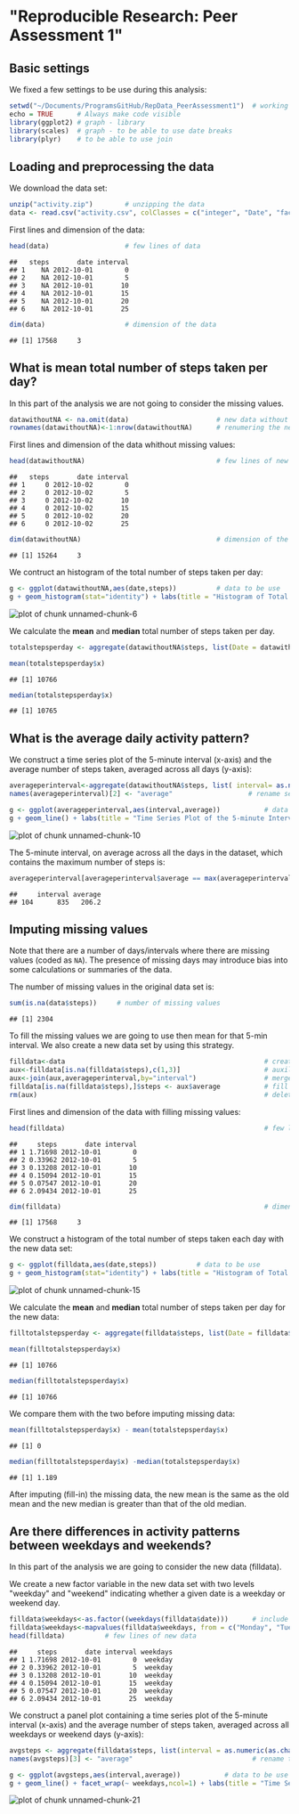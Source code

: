 "Reproducible Research: Peer Assessment 1"
===============================================



## Basic settings

We fixed a few settings to be use during this analysis:

```r
setwd("~/Documents/ProgramsGitHub/RepData_PeerAssessment1")  # working directory
echo = TRUE      # Always make code visible
library(ggplot2) # graph - library
library(scales)  # graph - to be able to use date breaks
library(plyr)    # to be able to use join
```



## Loading and preprocessing the data

We download the data set:

```r
unzip("activity.zip")        # unzipping the data
data <- read.csv("activity.csv", colClasses = c("integer", "Date", "factor"))     # loading the data
```

First lines and dimension of the data:

```r
head(data)                   # few lines of data
```

```
##   steps       date interval
## 1    NA 2012-10-01        0
## 2    NA 2012-10-01        5
## 3    NA 2012-10-01       10
## 4    NA 2012-10-01       15
## 5    NA 2012-10-01       20
## 6    NA 2012-10-01       25
```

```r
dim(data)                    # dimension of the data
```

```
## [1] 17568     3
```


## What is mean total number of steps taken per day?

In this part of the analysis we are not going to consider the missing values.

```r
datawithoutNA <- na.omit(data)                      # new data without NA 
rownames(datawithoutNA)<-1:nrow(datawithoutNA)      # renumering the new data 
```

First lines and dimension of the data whithout missing values:

```r
head(datawithoutNA)                                 # few lines of new data
```

```
##   steps       date interval
## 1     0 2012-10-02        0
## 2     0 2012-10-02        5
## 3     0 2012-10-02       10
## 4     0 2012-10-02       15
## 5     0 2012-10-02       20
## 6     0 2012-10-02       25
```

```r
dim(datawithoutNA)                                  # dimension of the new data
```

```
## [1] 15264     3
```

We contruct an histogram of the total number of steps taken per day:

```r
g <- ggplot(datawithoutNA,aes(date,steps))          # data to be use
g + geom_histogram(stat="identity") + labs(title = "Histogram of Total Number of Steps Taken Per Day", x = "Date", y = "Total number of steps") +scale_x_date(limits=c(as.Date("2012-10-02"),as.Date("2012-11-29")),breaks = date_breaks("week"),labels = date_format("%d-%b"))   # histogram / labels / breaks
```

![plot of chunk unnamed-chunk-6](figure/unnamed-chunk-6.png) 

We calculate the **mean** and **median** total number of steps taken per day.

```r
totalstepsperday <- aggregate(datawithoutNA$steps, list(Date = datawithoutNA$date), sum)   #steps per day
```


```r
mean(totalstepsperday$x)
```

```
## [1] 10766
```

```r
median(totalstepsperday$x)
```

```
## [1] 10765
```

## What is the average daily activity pattern?

We construct a time series plot of the 5-minute interval (x-axis) and the average number of steps taken, averaged across all days (y-axis):

```r
averageperinterval<-aggregate(datawithoutNA$steps, list( interval= as.numeric(as.character(datawithoutNA$interval))), mean)                                            # Calculate the average 
names(averageperinterval)[2] <- "average"                   # rename second column
```


```r
g <- ggplot(averageperinterval,aes(interval,average))           # data to be use
g + geom_line() + labs(title = "Time Series Plot of the 5-minute Interval", x = "5-minute intervals", y = "Average Number of Steps Taken")                          # graph / labels
```

![plot of chunk unnamed-chunk-10](figure/unnamed-chunk-10.png) 

The 5-minute interval, on average across all the days in the dataset, which contains the maximum number of steps is:


```r
averageperinterval[averageperinterval$average == max(averageperinterval$average),]   
```

```
##     interval average
## 104      835   206.2
```

## Imputing missing values

Note that there are a number of days/intervals where there are missing values (coded as `NA`). The presence of missing days may introduce bias into some calculations or summaries of the data.

The number of missing values in the original data set is:

```r
sum(is.na(data$steps))     # number of missing values
```

```
## [1] 2304
```

To fill the missing values we are going to use then mean for that 5-min interval. We also create a new data set by using this strategy.


```r
filldata<-data                                                  # create the new data
aux<-filldata[is.na(filldata$steps),c(1,3)]                     # auxiliar data to merge 
aux<-join(aux,averageperinterval,by="interval")                 # merge auxiliar data wit averages
filldata[is.na(filldata$steps),]$steps <- aux$average           # fill the missing data
rm(aux)                                                         # delete auxiliar data
```

First lines and dimension of the data with filling missing values:

```r
head(filldata)                                                  # few lines of the new data
```

```
##     steps       date interval
## 1 1.71698 2012-10-01        0
## 2 0.33962 2012-10-01        5
## 3 0.13208 2012-10-01       10
## 4 0.15094 2012-10-01       15
## 5 0.07547 2012-10-01       20
## 6 2.09434 2012-10-01       25
```

```r
dim(filldata)                                                   # dimension
```

```
## [1] 17568     3
```

We construct a histogram of the total number of steps taken each day with the new data set:


```r
g <- ggplot(filldata,aes(date,steps))          # data to be use
g + geom_histogram(stat="identity") + labs(title = "Histogram of Total Number of Steps Taken Per Day (fill with mean)", x = "Date", y = "Total number of steps") +scale_x_date(limits=c(as.Date("2012-10-02"),as.Date("2012-11-29")),breaks = date_breaks("week"),labels = date_format("%d-%b"))   # histogram / labels / breaks
```

![plot of chunk unnamed-chunk-15](figure/unnamed-chunk-15.png) 

We calculate the **mean** and **median** total number of steps taken per day for the new data:

```r
filltotalstepsperday <- aggregate(filldata$steps, list(Date = filldata$date), sum)   #steps per day for the new data
```


```r
mean(filltotalstepsperday$x)
```

```
## [1] 10766
```

```r
median(filltotalstepsperday$x)
```

```
## [1] 10766
```

We compare them with the two before imputing missing data:

```r
mean(filltotalstepsperday$x) - mean(totalstepsperday$x)
```

```
## [1] 0
```

```r
median(filltotalstepsperday$x) -median(totalstepsperday$x) 
```

```
## [1] 1.189
```

After imputing (fill-in) the missing data, the new mean is the same as the old mean and the new median is greater than that of the old median. 

## Are there differences in activity patterns between weekdays and weekends?

In this part of the analysis we are going to consider the new data (filldata).

We create a new factor variable in the new data set with two levels "weekday" and "weekend" indicating whether a given date is a weekday or weekend day.


```r
filldata$weekdays<-as.factor((weekdays(filldata$date)))      # include new factor variable ( days )
filldata$weekdays<-mapvalues(filldata$weekdays, from = c("Monday", "Tuesday","Wednesday","Thursday","Friday","Saturday","Sunday"), to = c("weekday","weekday","weekday","weekday","weekday","weekend","weekend"))            # weekday or weekend
head(filldata)          # few lines of new data
```

```
##     steps       date interval weekdays
## 1 1.71698 2012-10-01        0  weekday
## 2 0.33962 2012-10-01        5  weekday
## 3 0.13208 2012-10-01       10  weekday
## 4 0.15094 2012-10-01       15  weekday
## 5 0.07547 2012-10-01       20  weekday
## 6 2.09434 2012-10-01       25  weekday
```

We construct a panel plot containing a time series plot of the 5-minute interval (x-axis) and the average number of steps taken, averaged across all weekdays or weekend days (y-axis):

```r
avgsteps <- aggregate(filldata$steps, list(interval = as.numeric(as.character(filldata$interval)), weekdays = filldata$weekdays),FUN = "mean")                  # calculate the average 
names(avgsteps)[3] <- "average"                              # rename third column
```


```r
g <- ggplot(avgsteps,aes(interval,average))           # data to be use
g + geom_line() + facet_wrap(~ weekdays,ncol=1) + labs(title = "Time Series Plot of the 5-minute Interval (weekday vs weekend)", x = "5-minute intervals", y = "Average Number of Steps Taken")  # graph / facets / labels
```

![plot of chunk unnamed-chunk-21](figure/unnamed-chunk-21.png) 
